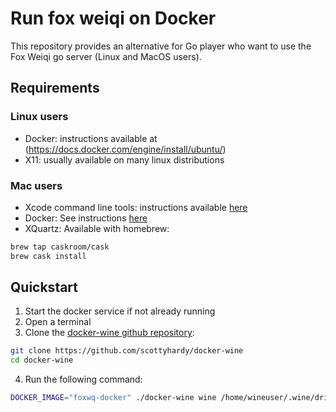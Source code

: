 # Run fox weiqi on Docker

This repository provides an alternative for Go player who want to use the Fox Weiqi go server (Linux and MacOS users).

## Requirements


### Linux users

- Docker: instructions available at (https://docs.docker.com/engine/install/ubuntu/) 
- X11: usually available on many linux distributions

### Mac users

- Xcode command line tools: instructions available [here](https://mac.install.guide/commandlinetools/index.html)
- Docker: See instructions [here](https://docs.docker.com/desktop/install/mac-install/)
- XQuartz: Available with homebrew:

```bash
brew tap caskroom/cask
brew cask install
```

## Quickstart

1) Start the docker service if not already running
2) Open a terminal
3) Clone the [docker-wine github repository](https://github.com/scottyhardy/docker-wine):
```bash
git clone https://github.com/scottyhardy/docker-wine
cd docker-wine
```

4) Run the following command:
```bash
DOCKER_IMAGE="foxwq-docker" ./docker-wine wine /home/wineuser/.wine/drive_c/Program\ Files\ \(x86\)/foxwq/foxwq/foxwq.exe
```

